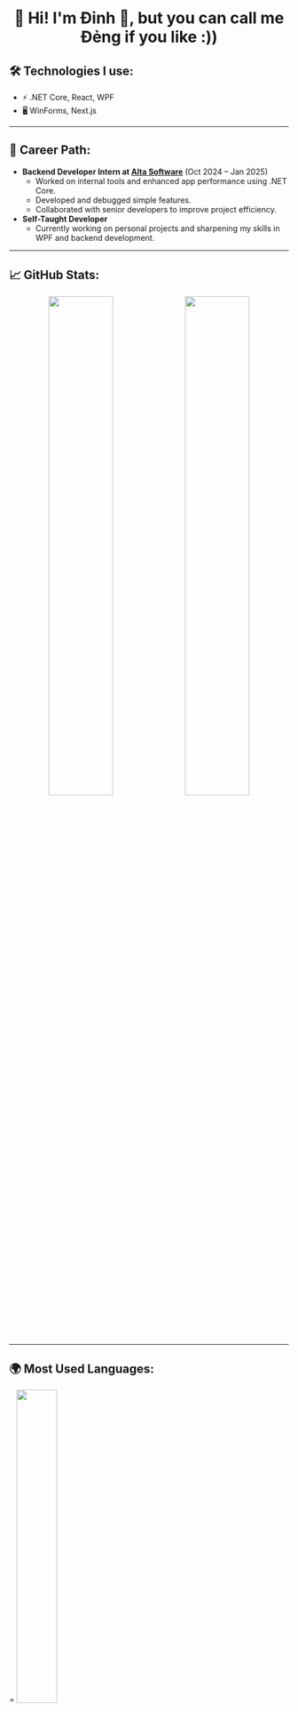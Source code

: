 <h1 align="center">👋 Hi! I'm Đỉnh 🚀, but you can call me Đẻng if you like :)) </h1>



## 🛠️ Technologies I use:
- ⚡ .NET Core, React, WPF  
- 🖥️ WinForms, Next.js  

---

## 🌟 Career Path:

- **Backend Developer Intern at [Alta Software](https://altasoftware.vn/?lang=en)** (Oct 2024 – Jan 2025)  
   - Worked on internal tools and enhanced app performance using .NET Core.  
   - Developed and debugged simple features.  
   - Collaborated with senior developers to improve project efficiency.
- **Self-Taught Developer**
   - Currently working on personal projects and sharpening my skills in WPF and backend development.  

---

## 📈 GitHub Stats:
<p align="center">
  <img width="48%" src="https://streak-stats.demolab.com/?user=dinhnguyen888&theme=tokyonight" />
  <img width="48%" src="https://github-readme-stats-sigma-five.vercel.app/api?username=dinhnguyen888&show_icons=true&theme=radical" />
</p>


---

## 🌍 Most Used Languages:
=
  <img width="38%" src="https://github-readme-stats.vercel.app/api/top-langs/?username=dinhnguyen888&layout=compact&theme=tokyonight" />
  





---


## 🧠 Skills:
![C#](https://img.shields.io/badge/-C%23-239120?style=flat-square&logo=c-sharp&logoColor=white)
![.NET](https://img.shields.io/badge/-.NET-512BD4?style=flat-square&logo=dotnet&logoColor=white)
![React](https://img.shields.io/badge/-React-61DAFB?style=flat-square&logo=react&logoColor=black)
![Next.js](https://img.shields.io/badge/-Next.js-000000?style=flat-square&logo=next.js&logoColor=white)
![TypeScript](https://img.shields.io/badge/-TypeScript-3178C6?style=flat-square&logo=typescript&logoColor=white)
![WPF](https://img.shields.io/badge/-WPF-5C2D91?style=flat-square&logo=microsoft&logoColor=white)
![WinForms](https://img.shields.io/badge/-WinForms-512BD4?style=flat-square&logo=windows&logoColor=white)

---

## 📫 Connect with me:
<p align="left">
  <a href="www.linkedin.com/in/nguyen-phuc-dinh" target="_blank">
    <img src="https://img.shields.io/badge/-LinkedIn-%230077B5?style=for-the-badge&logo=linkedin&logoColor=white" />
  </a>
  <a href="https://github.com/dinhnguyen888" target="_blank">
    <img src="https://img.shields.io/badge/-GitHub-181717?style=for-the-badge&logo=github&logoColor=white" />
  </a>
</p>
